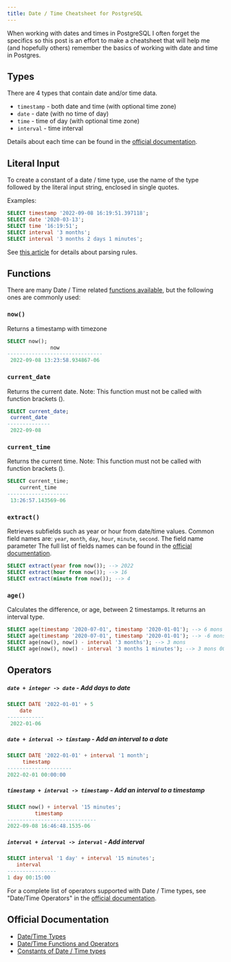 ```yaml
---
title: Date / Time Cheatsheet for PostgreSQL
---
```


When working with dates and times in PostgreSQL I often forget the specifics so this post is an effort to make a cheatsheet that will help me (and hopefully others) remember the basics of working with date and time in Postgres.

## Types

There are 4 types that contain date and/or time data.

- `timestamp` - both date and time (with optional time zone)
- `date` - date (with no time of day)
- `time` - time of day (with optional time zone)
- `interval` - time interval

Details about each time can be found in the [official documentation](https://www.postgresql.org/docs/current/datatype-datetime.html).

## Literal Input

To create a constant of a date / time type, use the name of the type followed by the literal input string, enclosed in single quotes.

Examples:

```sql
SELECT timestamp '2022-09-08 16:19:51.397118';
SELECT date '2020-03-13';
SELECT time '16:19:51';
SELECT interval '3 months';
SELECT interval '3 months 2 days 1 minutes';
```

See [this article](https://www.postgresql.org/docs/current/datetime-appendix.html) for details about parsing rules.


## Functions

There are many Date / Time related [functions available](https://www.postgresql.org/docs/current/functions-datetime.html), but the following ones are commonly used:

### `now()`

Returns a timestamp with timezone

```sql
SELECT now();
              now
-------------------------------
 2022-09-08 13:23:58.934867-06
```

### `current_date`

Returns the current date.  Note: This function must not be called with function brackets ().

```sql
SELECT current_date;
 current_date
--------------
 2022-09-08
```

### `current_time`

Returns the current time.  Note: This function must not be called with function brackets ().

```sql
SELECT current_time;
    current_time
--------------------
 13:26:57.143569-06
 ```

### `extract()`

 Retrieves subfields such as year or hour from date/time values.  Common field names are: `year`, `month`, `day`, `hour`, `minute`, `second`.  The field name parameter   The full list of fields names can be found in the [official documentation](https://www.postgresql.org/docs/current/functions-datetime.html#FUNCTIONS-DATETIME-EXTRACT).

 ```sql
SELECT extract(year from now()); --> 2022
SELECT extract(hour from now()); --> 16
SELECT extract(minute from now()); --> 4
 ```

### `age()`

Calculates the difference, or age, between 2 timestamps.  It returns an interval type.

 ```sql
SELECT age(timestamp '2020-07-01', timestamp '2020-01-01'); --> 6 mons
SELECT age(timestamp '2020-07-01', timestamp '2020-01-01'); --> -6 mons
SELECT age(now(), now() - interval '3 months'); --> 3 mons
SELECT age(now(), now() - interval '3 months 1 minutes'); --> 3 mons 00:01:00
 ```

## Operators

##### `date + integer -> date` - Add days to date
```sql
SELECT DATE '2022-01-01' + 5
    date
------------
 2022-01-06
 ```

 ##### `date + interval -> timstamp` - Add an interval to a date
 ```sql
 SELECT DATE '2022-01-01' + interval '1 month';
      timestamp
---------------------
 2022-02-01 00:00:00
 ```

 ##### `timestamp + interval -> timestamp` - Add an interval to a timestamp
 ```sql
 SELECT now() + interval '15 minutes';
          timestamp
-----------------------------
 2022-09-08 16:46:48.1535-06
 ```

  ##### `interval + interval -> interval` - Add interval
 ```sql
 SELECT interval '1 day' + interval '15 minutes';
    interval
----------------
 1 day 00:15:00
 ```

 For a complete list of operators supported with Date / Time types, see "Date/Time Operators" in the [official documentation](https://www.postgresql.org/docs/current/functions-datetime.html#FUNCTIONS-DATETIME-CURRENT).

## Official Documentation
- [Date/Time Types](https://www.postgresql.org/docs/current/datatype-datetime.html)
- [Date/Time Functions and Operators](https://www.postgresql.org/docs/current/functions-datetime.html)
- [Constants of Date / Time types](https://www.postgresql.org/docs/current/sql-syntax-lexical.html#SQL-SYNTAX-CONSTANTS-GENERIC)
